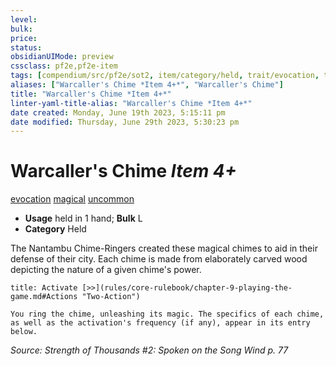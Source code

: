 ```yaml
---
level:
bulk:
price:
status:
obsidianUIMode: preview
cssclass: pf2e,pf2e-item
tags: [compendium/src/pf2e/sot2, item/category/held, trait/evocation, trait/magical, trait/uncommon]
aliases: ["Warcaller's Chime *Item 4+*", "Warcaller's Chime"]
title: "Warcaller's Chime *Item 4+*"
linter-yaml-title-alias: "Warcaller's Chime *Item 4+*"
date created: Monday, June 19th 2023, 5:15:11 pm
date modified: Thursday, June 29th 2023, 5:30:23 pm
---
```


# Warcaller's Chime *Item 4+*

[evocation](rules/traits/evocation.md) [magical](rules/traits/magical.md) [uncommon](rules/traits/uncommon.md)  

- **Usage** held in 1 hand; **Bulk** L
- **Category** Held

The Nantambu Chime-Ringers created these magical chimes to aid in their defense of their city. Each chime is made from elaborately carved wood depicting the nature of a given chime's power.

```ad-embed-ability
title: Activate [>>](rules/core-rulebook/chapter-9-playing-the-game.md#Actions "Two-Action")

You ring the chime, unleashing its magic. The specifics of each chime, as well as the activation's frequency (if any), appear in its entry below.
```

*Source: Strength of Thousands #2: Spoken on the Song Wind p. 77*
